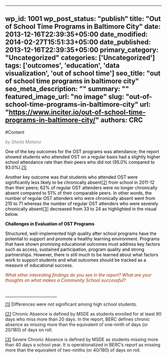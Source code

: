 
---
wp_id: 1001
wp_post_status: "publish" 
title: "Out of School Time Programs in Baltimore City"
date: 2013-12-16T22:39:35+05:00
date_modified: 2014-02-27T15:51:33+05:00
date_published: 2013-12-16T22:39:35+05:00
primary_category: "Uncategorized"
categories: ['Uncategorized'] 
tags: ['outcomes', 'education', 'data visualization', 'out of school time']
seo_title: "out of school time programs in baltimore city"
seo_meta_description: ""
summary: ""
featured_image_url: "no image"
slug: "out-of-school-time-programs-in-baltimore-city"
url: "https://www.inciter.io/out-of-school-time-programs-in-baltimore-city/"
authors: CRC
---

#Content

<span style="color: #808080;">_by Sheila Matano_</span>
<p style="text-align: left;"><span style="color: #000000;">One of the key outcomes for the OST programs was attendance; the report showed students who attended OST on a regular basis had a slightly higher school attendance rate than their peers who did not (95.0% compared to 93.0%).</span><a href="#_ftn1" title="">[1]</a></p>
<p style="text-align: left;"><span style="color: #000000;">Another key outcome was that students who attended OST were significantly less likely to be chronically absent</span><a href="#_ftn2" title="">[2]</a><span style="color: #000000;">&nbsp;from school in 2011-12 than their peers; 62% of regular OST attenders were no longer chronically absent compared to 51% of their comparable peers. In other words, the number of regular OST attenders who were chronically absent went from 215 to 71 whereas the number of regular OST attenders who were severely chronically absent</span><a href="#_ftn3" title="">[3]</a>&nbsp;<span style="color: #000000;">decreased from 33 to 24 as highlighted in the visual below.</span></p>
<div>
<p><span style="color: #000000;"><b>Challenges in Evaluation of OST Programs</b></span></p>
<p><span style="color: #000000;">Structured, well-implemented high quality after school programs have the potential to support and promote a healthy learning environment. Programs that have shown promising educational outcomes must address key factors such as access, sustained participation, program quality and strong partnerships. However, there is still much to be learned about what factors work to support students and what outcomes should be tracked as a measure of educational success.</span></p>
<p><span style="color: #993300;"><em>What other interesting findings do you see in the report? What are your thoughts on what makes a Community School successful?</em></span></p>
<p>&nbsp;</p>
<hr align="left" size="1" width="33%"/>
<div>
<p><a href="#_ftnref1" title="">[1]</a> Differences were not significant among high school students.</p>
</div>
<div>
<p><a href="#_ftnref2" title="">[2]</a> Chronic Absence is defined by MSDE as students enrolled for at least 90 days who miss more than 20 days. In the report, BERC defines chronic absence as missing more than the equivalent of one-ninth of days (or 20/180) of days on roll.</p>
</div>
<div>
<p><a href="#_ftnref3" title="">[3]</a> Severe Chronic Absence is defined by MSDE as students missing more than 40 days a school year. It is operationalized in BERC’s report as missing more than the equivalent of two-ninths (or 40/180) of days on roll.&nbsp;</p>
<p>&nbsp;</p>
</div>
</div>

